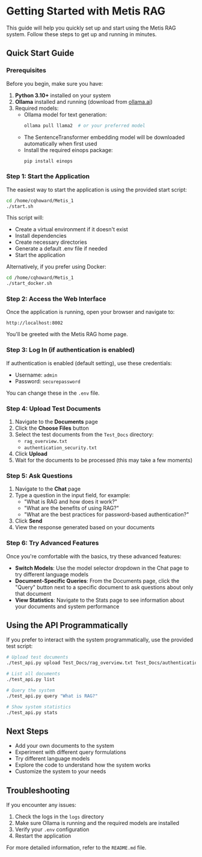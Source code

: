 # Getting Started with Metis RAG

This guide will help you quickly set up and start using the Metis RAG system. Follow these steps to get up and running in minutes.

## Quick Start Guide

### Prerequisites

Before you begin, make sure you have:

1. **Python 3.10+** installed on your system
2. **Ollama** installed and running (download from [ollama.ai](https://ollama.ai))
3. Required models:
   - Ollama model for text generation:
     ```bash
     ollama pull llama2  # or your preferred model
     ```
   - The SentenceTransformer embedding model will be downloaded automatically when first used
   - Install the required einops package:
     ```bash
     pip install einops
     ```

### Step 1: Start the Application

The easiest way to start the application is using the provided start script:

```bash
cd /home/cqhoward/Metis_1
./start.sh
```

This script will:
- Create a virtual environment if it doesn't exist
- Install dependencies
- Create necessary directories
- Generate a default .env file if needed
- Start the application

Alternatively, if you prefer using Docker:

```bash
cd /home/cqhoward/Metis_1
./start_docker.sh
```

### Step 2: Access the Web Interface

Once the application is running, open your browser and navigate to:

```
http://localhost:8002
```

You'll be greeted with the Metis RAG home page.

### Step 3: Log In (if authentication is enabled)

If authentication is enabled (default setting), use these credentials:
- Username: `admin`
- Password: `securepassword`

You can change these in the `.env` file.

### Step 4: Upload Test Documents

1. Navigate to the **Documents** page
2. Click the **Choose Files** button
3. Select the test documents from the `Test_Docs` directory:
   - `rag_overview.txt`
   - `authentication_security.txt`
4. Click **Upload**
5. Wait for the documents to be processed (this may take a few moments)

### Step 5: Ask Questions

1. Navigate to the **Chat** page
2. Type a question in the input field, for example:
   - "What is RAG and how does it work?"
   - "What are the benefits of using RAG?"
   - "What are the best practices for password-based authentication?"
3. Click **Send**
4. View the response generated based on your documents

### Step 6: Try Advanced Features

Once you're comfortable with the basics, try these advanced features:

- **Switch Models**: Use the model selector dropdown in the Chat page to try different language models
- **Document-Specific Queries**: From the Documents page, click the "Query" button next to a specific document to ask questions about only that document
- **View Statistics**: Navigate to the Stats page to see information about your documents and system performance

## Using the API Programmatically

If you prefer to interact with the system programmatically, use the provided test script:

```bash
# Upload test documents
./test_api.py upload Test_Docs/rag_overview.txt Test_Docs/authentication_security.txt

# List all documents
./test_api.py list

# Query the system
./test_api.py query "What is RAG?"

# Show system statistics
./test_api.py stats
```

## Next Steps

- Add your own documents to the system
- Experiment with different query formulations
- Try different language models
- Explore the code to understand how the system works
- Customize the system to your needs

## Troubleshooting

If you encounter any issues:

1. Check the logs in the `logs` directory
2. Make sure Ollama is running and the required models are installed
3. Verify your `.env` configuration
4. Restart the application

For more detailed information, refer to the `README.md` file.